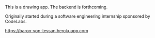 This is a drawing app. The backend is forthcoming.

Originally started during a software engineering internship sponsored by CodeLabs.

https://baron-von-tessan.herokuapp.com
